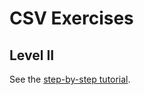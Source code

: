 # CSV Exercises

## Level II

See the [step-by-step tutorial](http://tutorials.jumpstartlab.com/academy/workshops/csv/ii.html).

